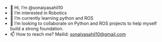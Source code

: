 - 👋 Hi, I’m @sonaiyasahil10
- 👀 I’m interested in Robotics
-  🌱 I’m currently learning python and ROS 
- 💞️ I’m looking to collaborate on Python and ROS projects to help myself build a strong foundation.
- 📫 How to reach me? Mailid: sonaiyasahil10@gmail.com

<!---
sonaiyasahil10/sonaiyasahil10 is a ✨ special ✨ repository because its `README.md` (this file) appears on your GitHub profile.
You can click the Preview link to take a look at your changes.
--->


